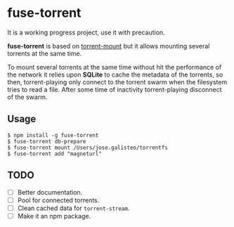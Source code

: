 # fuse-torrent

It is a working progress project, use it with precaution.

**fuse-torrent** is based on [torrent-mount](https://github.com/mafintosh/torrent-mount)
but it allows mounting several torrents at the same time.

To mount several torrents at the same time without hit the performance of the network it relies upon **SQLite** to
cache the metadata of the torrents, so then, torrent-playing only connect to the torrent swarm when the filesystem tries to read a file. After some time of inactivity torrent-playing disconnect of the swarm.

## Usage

```
$ npm install -g fuse-torrent
$ fuse-torrent db-prepare
$ fuse-torrent mount /Users/jose.galisteo/torrentfs
$ fuse-torrent add "magneturl"
```

## TODO

- [ ] Better documentation.
- [ ] Pool for connected torrents.
- [ ] Clean cached data for `torrent-stream`.
- [ ] Make it an npm package.
